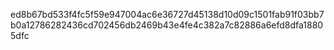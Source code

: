 ed8b67bd533f4fc5f59e947004ac6e36727d45138d10d09c1501fab91f03bb7b0a12786282436cd702456db2469b43e4fe4c382a7c82886a6efd8dfa18805dfc
